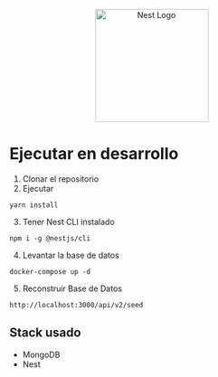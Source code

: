 <p align="center">
  <a href="http://nestjs.com/" target="blank"><img src="https://nestjs.com/img/logo-small.svg" width="200" alt="Nest Logo" /></a>
</p>

# Ejecutar en desarrollo

1. Clonar el repositorio
2. Ejecutar 
```
yarn install
```
3. Tener Nest CLI instalado
```
npm i -g @nestjs/cli
```

4. Levantar la base de datos
```
docker-compose up -d
```

5. Reconstruir Base de Datos
```
http://localhost:3000/api/v2/seed
```

## Stack usado
* MongoDB
* Nest
